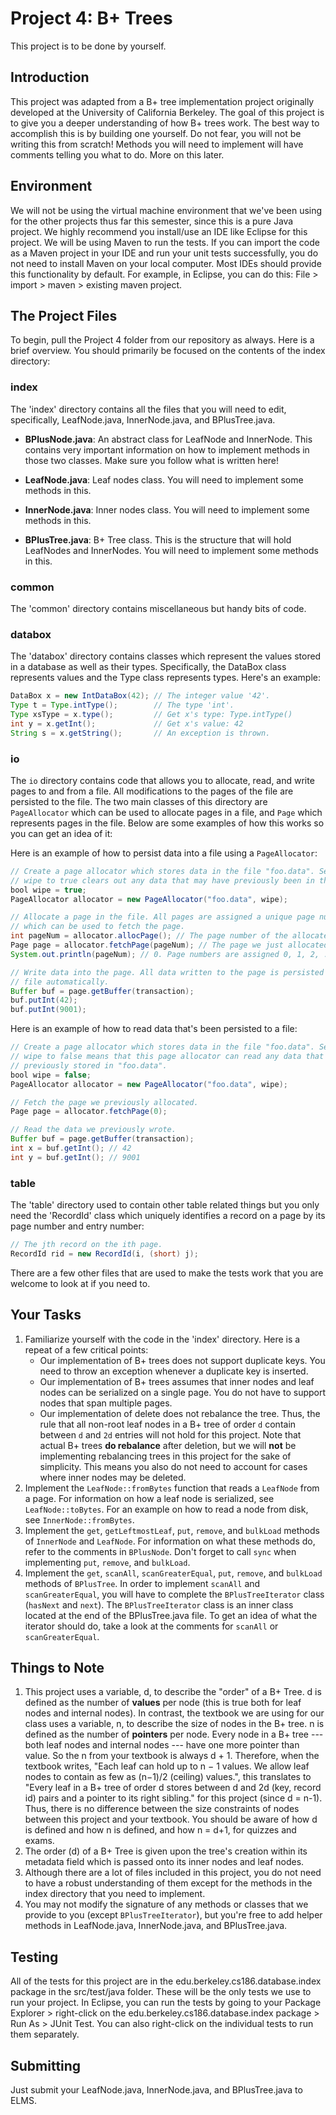 # **Project 4: B+ Trees**

This project is to be done by yourself.

## **Introduction**

This project was adapted from a B+ tree implementation project originally developed at the University of California Berkeley. The goal of this project is to give you a deeper understanding of how B+ trees work. The best way to accomplish this is by building one yourself. Do not fear, you will not be writing this from scratch!  Methods you will need to implement will have comments telling you what to do.  More on this later.

## **Environment**

We will not be using the virtual machine environment that we've been using for the other projects thus far this semester, since this is a pure Java project.  We highly recommend you install/use an IDE like Eclipse for this project.  We will be using Maven to run the tests.  If you can import the code as a Maven project in your IDE and run your unit tests successfully, you do not need to install Maven on your local computer. Most IDEs should provide this functionality by default. For example, in Eclipse, you can do this: File > import > maven > existing maven project.


## **The Project Files**

To begin, pull the Project 4 folder from our repository as always.  Here is a brief overview.  You should primarily be focused on the contents of the index directory:

### index
The 'index' directory contains all the files that you will need to edit, specifically, LeafNode.java, InnerNode.java, and BPlusTree.java.  

* **BPlusNode.java**: An abstract class for LeafNode and InnerNode. This contains very important information on how to implement methods in those two classes.  Make sure you follow what is written here!

* **LeafNode.java**: Leaf nodes class.  You will need to implement some methods in this.

* **InnerNode.java**: Inner nodes class.  You will need to implement some methods in this.

* **BPlusTree.java**: B+ Tree class.  This is the structure that will hold LeafNodes and InnerNodes.  You will need to implement some methods in this.

### common
The 'common' directory contains miscellaneous but handy bits of code.

### databox
The 'databox' directory contains classes which represent the values stored in a database as well as their types. Specifically, the DataBox class represents values and the Type class represents types. Here's an example:

```java
DataBox x = new IntDataBox(42); // The integer value '42'.
Type t = Type.intType();        // The type 'int'.
Type xsType = x.type();         // Get x's type: Type.intType()
int y = x.getInt();             // Get x's value: 42
String s = x.getString();       // An exception is thrown.
```

### io
The `io` directory contains code that allows you to allocate, read, and write
pages to and from a file. All modifications to the pages of the file are
persisted to the file. The two main classes of this directory are
`PageAllocator` which can be used to allocate pages in a file, and `Page` which
represents pages in the file.  Below are some examples of how this works so you can get an idea of it:

Here is an example of how to persist data into a file using a `PageAllocator`:

```java
// Create a page allocator which stores data in the file "foo.data". Setting
// wipe to true clears out any data that may have previously been in the file.
bool wipe = true;
PageAllocator allocator = new PageAllocator("foo.data", wipe);

// Allocate a page in the file. All pages are assigned a unique page number
// which can be used to fetch the page.
int pageNum = allocator.allocPage(); // The page number of the allocated page.
Page page = allocator.fetchPage(pageNum); // The page we just allocated.
System.out.println(pageNum); // 0. Page numbers are assigned 0, 1, 2, ...

// Write data into the page. All data written to the page is persisted in the
// file automatically.
Buffer buf = page.getBuffer(transaction);
buf.putInt(42);
buf.putInt(9001);
```

Here is an example of how to read data that's been persisted to a file:

```java
// Create a page allocator which stores data in the file "foo.data". Setting
// wipe to false means that this page allocator can read any data that was
// previously stored in "foo.data".
bool wipe = false;
PageAllocator allocator = new PageAllocator("foo.data", wipe);

// Fetch the page we previously allocated.
Page page = allocator.fetchPage(0);

// Read the data we previously wrote.
Buffer buf = page.getBuffer(transaction);
int x = buf.getInt(); // 42
int y = buf.getInt(); // 9001
```

### table
The 'table' directory used to contain other table related things but you only need the 'RecordId' class which uniquely identifies a record on a page by its page number and entry number:

```java
// The jth record on the ith page.
RecordId rid = new RecordId(i, (short) j);
```

There are a few other files that are used to make the tests work that you are welcome to look at if you need to.

## **Your Tasks**
1. Familiarize yourself with the code in the 'index' directory.  Here is a repeat of a few critical points:
    - Our implementation of B+ trees does not support duplicate keys. You need to throw an exception whenever a duplicate key is inserted.
    - Our implementation of B+ trees assumes that inner nodes and leaf nodes can be serialized on a single page. You do not have to support nodes that span multiple pages.
    - Our implementation of delete does not rebalance the tree. Thus, the rule that all non-root leaf nodes in a B+ tree of order `d` contain between `d` and `2d` entries will not hold for this project. Note that actual B+ trees **do rebalance** after deletion, but we will **not** be implementing rebalancing trees in this project for the sake of simplicity.  This means you also do not need to account for cases where inner nodes may be deleted.  
2. Implement the `LeafNode::fromBytes` function that reads a `LeafNode` from a page. For information on how a leaf node is serialized, see `LeafNode::toBytes`. For an example on how to read a node from disk, see `InnerNode::fromBytes`.
3. Implement the `get`, `getLeftmostLeaf`, `put`, `remove`, and `bulkLoad` methods of `InnerNode` and `LeafNode`. For information on what these methods do, refer to the comments in `BPlusNode`. Don't forget to call `sync` when implementing `put`, `remove`, and `bulkLoad`.
4. Implement the `get`, `scanAll`, `scanGreaterEqual`, `put`, `remove`, and `bulkLoad` methods of `BPlusTree`. In order to implement `scanAll` and `scanGreaterEqual`, you will have to complete the `BPlusTreeIterator` class (`hasNext` and `next`).  The `BPlusTreeIterator` class is an inner class located at the end of the BPlusTree.java file.  To get an idea of what the iterator should do, take a look at the comments for `scanAll` or `scanGreaterEqual`. 

## **Things to Note**

1. This project uses a variable, d, to describe the "order" of a B+ Tree. d is defined as the number of **values** per node (this is true both for leaf nodes and internal nodes). In contrast, the textbook we are using for our class uses a variable, n, to describe the size of nodes in the B+ tree. n is defined as the number of **pointers** per node. Every node in a B+ tree --- both leaf nodes and internal nodes --- have one more pointer than value. So the n from your textbook is always d + 1. Therefore, when the textbook writes, "Each leaf can hold up to n − 1 values. We allow leaf nodes to contain as few as (n−1)/2 (ceiling) values.", this translates to "Every leaf in a B+ tree of order d stores between d and 2d (key, record id) pairs and a pointer to its right sibling." for this project (since d = n-1). Thus, there is no difference between the size constraints of nodes between this project and your textbook. You should be aware of how d is defined and how n is defined, and how n = d+1, for quizzes and exams.
2. The order (d) of a B+ Tree is given upon the tree's creation within its metadata field which is passed onto its inner nodes and leaf nodes.
3. Although there are a lot of files included in this project, you do not need to have a robust understanding of them except for the methods in the index directory that you need to implement.
4. You may not modify the signature of any methods or classes that we provide to you (except `BPlusTreeIterator`), but you're free to add helper methods in LeafNode.java, InnerNode.java, and BPlusTree.java.

## **Testing**
All of the tests for this project are in the edu.berkeley.cs186.database.index package in the src/test/java folder.  These will be the only tests we use to run your project.  In Eclipse, you can run the tests by going to your Package Explorer > right-click on the edu.berkeley.cs186.database.index package > Run As > JUnit Test.  You can also right-click on the individual tests to run them separately.

## **Submitting**
Just submit your LeafNode.java, InnerNode.java, and BPlusTree.java to ELMS.
